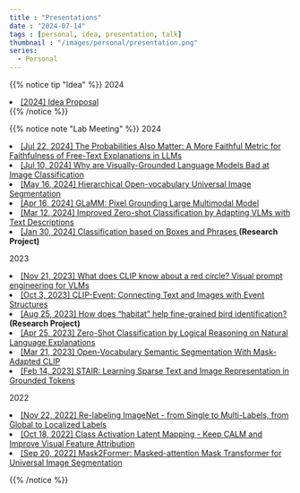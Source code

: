 ```yaml
---
title : "Presentations"
date : "2024-07-14"
tags : [personal, idea, presentation, talk]
thumbnail : "/images/personal/presentation.png"
series:
  - Personal
---
```

{{% notice tip "Idea" %}}
2024
<li>
    <a href="https://docs.google.com/presentation/d/18VRhnW-AqH5BIaLsbg5Fb8J8k-J07SkQ-8NVhIDH8F8/edit?usp=sharing">[2024] Idea Proposal</a>
</li>
{{% /notice %}}

{{% notice note "Lab Meeting" %}}
2024
<li>
<a href="https://docs.google.com/presentation/d/17J3HIyS8E9i5LReGhr612rqYwwlZWYUJzcFEdF9pOjo/edit?usp=sharing">[Jul 22, 2024] The Probabilities Also Matter: A More Faithful Metric for Faithfulness of Free-Text Explanations in LLMs</a>
</li>
<li>
<a href="https://docs.google.com/presentation/d/1N3mWA0g4eUx03w9BFN42J9m13IrGunuqfUG-hRH-AbI/edit?usp=sharing">[Jul 10, 2024] Why are Visually-Grounded Language Models Bad at Image Classification</a>
</li>
<li>
    <a href="https://docs.google.com/presentation/d/1LS9GMw-jvzlryrGhFyrYUUNVZLIs39wR9bWtgqnsL-4/edit?usp=sharing">[May 16, 2024] Hierarchical Open-vocabulary Universal Image Segmentation</a>
</li>
			
<li>
    <a href="https://docs.google.com/presentation/d/1HRSanGtjoqwYbqGUSH3oZUnhn1vpyVkKPMMP_HQ4J_Q/edit?usp=sharing">[Apr 16, 2024] GLaMM: Pixel Grounding Large Multimodal Model</a>
</li>
<li>
    <a href="https://docs.google.com/presentation/d/1-SRQz4CqDnZ5-kKF3_ToXjKqAZZikTwQAFLWMZifaAk/edit?usp=sharing">[Mar 12, 2024] Improved Zero-shot Classification by Adapting VLMs with Text Descriptions</a>
</li>
<li>
    <a href="https://docs.google.com/presentation/d/1JjP8kFnOxK90CkCIlKZaozbL9Bb4LG94TwQPelYyEX0/edit?usp=sharing">[Jan 30, 2024] Classification based on Boxes and Phrases </a><b>(Research Project)</b>
</li>

2023			
<li>
    <a href="https://docs.google.com/presentation/d/16E1Be4lKNtT9u0kqQJUdxK-7IPKNbuL17PsRlkj7q94/edit?usp=sharing">[Nov 21, 2023] What does CLIP know about a red circle? Visual prompt engineering for VLMs</a>
</li>
<li>
    <a href="https://docs.google.com/presentation/d/10fMrm3c-EnHM_k98__NnK5e_lemufEmir5LoGp1s4a0/edit?usp=sharing">[Oct 3, 2023] CLIP-Event: Connecting Text and Images with Event Structures</a>
</li>
<li>
    <a href="https://docs.google.com/presentation/d/1JF96OjDiElYhzWU7Uefhnulykd4X1_NNfYtgDUC5i2w/edit?usp=sharing">[Aug 25, 2023] How does “habitat” help fine-grained bird identification? </a><b>(Research Project)</b>
</li>
<li>
    <a href="https://docs.google.com/presentation/d/1vrFCwyjRfT2z575tpbE9AjNppzu_Psa4pykWJEu2NKg/edit?usp=sharing">[Apr 25, 2023] Zero-Shot Classification by Logical Reasoning on Natural Language Explanations</a>
</li>
<li>
    <a href="https://docs.google.com/presentation/d/1w0haDsy9RsR0UqmDS2vJKTm-ot7PPmxpYJhPGx64lmc/edit?usp=sharing">[Mar 21, 2023] Open-Vocabulary Semantic Segmentation With Mask-Adapted CLIP </a>
</li>
<li>
    <a href="https://docs.google.com/presentation/d/1L30yCbTVfkphIicOU0JYjBhu5z_4Me0cjcLSr2LOcu4/edit#slide=id.g20703a8677a_0_78">[Feb 14, 2023] STAIR: Learning Sparse Text and Image Representation in Grounded Tokens</a>
</li>

2022
<li>
    <a href="https://docs.google.com/presentation/d/1nW0lQZXS1ERXmSGtzEyBcLosnw8OsdQCGM87H1vHels/edit?usp=sharing">[Nov 22, 2022] Re-labeling ImageNet - from Single to Multi-Labels, from Global to Localized Labels</a>
</li>
<li>
<a href="https://docs.google.com/presentation/d/11LSAUoDC0QSogBQZrHWoM7Zc3ocMQdHc_FC8339FB2M/edit#slide=id.p">[Oct 18, 2022] Class Activation Latent Mapping - Keep CALM and Improve Visual Feature Attribution</a>
</li>
<li>
    <a href="https://docs.google.com/presentation/d/13khKc8L5HbRJWe6wKKxpLvRkpzIPc5I1ejXi9dOgnFs/edit?usp=sharing">[Sep 20, 2022] Mask2Former: Masked-attention Mask Transformer for Universal Image Segmentation</a> </br>
</li>

{{% /notice %}}